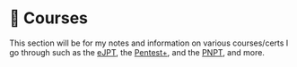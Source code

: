 # 📓 Courses

This section will be for my notes and information on various courses/certs I go through such as the [eJPT](https://ine.com/learning/certifications/internal/elearnsecurity-junior-penetration-tester-cert), the [Pentest+](https://www.comptia.org/certifications/pentest), and the [PNPT](https://certifications.tcm-sec.com/pnpt/), and more.
